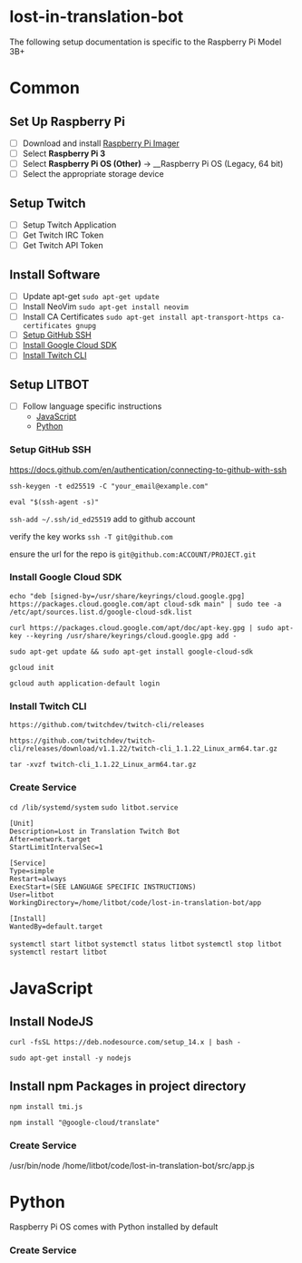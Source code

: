 # lost-in-translation-bot
The following setup documentation is specific to the Raspberry Pi Model 3B+

# Common

## Set Up Raspberry Pi
- [ ] Download and install [Raspberry Pi Imager](https://www.raspberrypi.com/software/)
- [ ] Select __Raspberry Pi 3__
- [ ] Select __Raspberry Pi OS (Other)__ -> __Raspberry Pi OS (Legacy, 64 bit)
- [ ] Select the appropriate storage device

## Setup Twitch
- [ ] Setup Twitch Application
- [ ] Get Twitch IRC Token
- [ ] Get Twitch API Token

## Install Software
- [ ] Update apt-get `sudo apt-get update`
- [ ] Install NeoVim `sudo apt-get install neovim`
- [ ] Install CA Certificates `sudo apt-get install apt-transport-https ca-certificates gnupg`
- [ ] [Setup GitHub SSH](#setup-github-ssh)
- [ ] [Install Google Cloud SDK](#install-google-cloud-sdk)
- [ ] [Install Twitch CLI](#install-twitch-cli)

## Setup LITBOT
- [ ] Follow language specific instructions
    - [JavaScript](#javascript)
    - [Python](#python)

### Setup GitHub SSH
https://docs.github.com/en/authentication/connecting-to-github-with-ssh

`ssh-keygen -t ed25519 -C "your_email@example.com"`

`eval "$(ssh-agent -s)"`

`ssh-add ~/.ssh/id_ed25519`
add to github account

verify the key works
`ssh -T git@github.com`

ensure the url for the repo is `git@github.com:ACCOUNT/PROJECT.git`

### Install Google Cloud SDK
`echo "deb [signed-by=/usr/share/keyrings/cloud.google.gpg] https://packages.cloud.google.com/apt cloud-sdk main" | sudo tee -a /etc/apt/sources.list.d/google-cloud-sdk.list`

`curl https://packages.cloud.google.com/apt/doc/apt-key.gpg | sudo apt-key --keyring /usr/share/keyrings/cloud.google.gpg add -`

`sudo apt-get update && sudo apt-get install google-cloud-sdk`

`gcloud init`

`gcloud auth application-default login`

### Install Twitch CLI
`https://github.com/twitchdev/twitch-cli/releases`

`https://github.com/twitchdev/twitch-cli/releases/download/v1.1.22/twitch-cli_1.1.22_Linux_arm64.tar.gz`

`tar -xvzf twitch-cli_1.1.22_Linux_arm64.tar.gz`

### Create Service
`cd /lib/systemd/system`
`sudo litbot.service`
```
[Unit]
Description=Lost in Translation Twitch Bot
After=network.target
StartLimitIntervalSec=1

[Service]
Type=simple
Restart=always
ExecStart=(SEE LANGUAGE SPECIFIC INSTRUCTIONS)
User=litbot
WorkingDirectory=/home/litbot/code/lost-in-translation-bot/app

[Install]
WantedBy=default.target
```

`systemctl start litbot`
`systemctl status litbot`
`systemctl stop litbot`
`systemctl restart litbot`

# JavaScript

## Install NodeJS
`curl -fsSL https://deb.nodesource.com/setup_14.x | bash -`

`sudo apt-get install -y nodejs`

## Install npm Packages in project directory
`npm install tmi.js`

`npm install "@google-cloud/translate"`

### Create Service
/usr/bin/node /home/litbot/code/lost-in-translation-bot/src/app.js


# Python
Raspberry Pi OS comes with Python installed by default

### Create Service